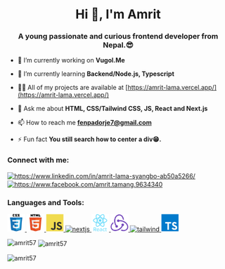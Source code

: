 <h1 align="center">Hi 👋, I'm Amrit</h1>
<h3 align="center">A young passionate and curious frontend developer from Nepal.😎</h3>

- 🔭 I’m currently working on **Vugol.Me**

- 🌱 I’m currently learning **Backend/Node.js, Typescript**

- 👨‍💻 All of my projects are available at [https://amrit-lama.vercel.app/](https://amrit-lama.vercel.app/)

- 💬 Ask me about **HTML, CSS/Tailwind CSS, JS, React and Next.js**

- 📫 How to reach me **fenpadorje7@gmail.com**

- ⚡ Fun fact **You still search how to center a div😁.**

<h3 align="left">Connect with me:</h3>
<p align="left">
<a href="https://linkedin.com/in/https://www.linkedin.com/in/amrit-lama-syangbo-ab50a5266/" target="blank"><img align="center" src="https://raw.githubusercontent.com/rahuldkjain/github-profile-readme-generator/master/src/images/icons/Social/linked-in-alt.svg" alt="https://www.linkedin.com/in/amrit-lama-syangbo-ab50a5266/" height="30" width="40" /></a>
<a href="https://fb.com/https://www.facebook.com/amrit.tamang.9634340" target="blank"><img align="center" src="https://raw.githubusercontent.com/rahuldkjain/github-profile-readme-generator/master/src/images/icons/Social/facebook.svg" alt="https://www.facebook.com/amrit.tamang.9634340" height="30" width="40" /></a>
</p>

<h3 align="left">Languages and Tools:</h3>
<p align="left"> <a href="https://www.w3schools.com/css/" target="_blank" rel="noreferrer"> <img src="https://raw.githubusercontent.com/devicons/devicon/master/icons/css3/css3-original-wordmark.svg" alt="css3" width="40" height="40"/> </a> <a href="https://www.w3.org/html/" target="_blank" rel="noreferrer"> <img src="https://raw.githubusercontent.com/devicons/devicon/master/icons/html5/html5-original-wordmark.svg" alt="html5" width="40" height="40"/> </a> <a href="https://developer.mozilla.org/en-US/docs/Web/JavaScript" target="_blank" rel="noreferrer"> <img src="https://raw.githubusercontent.com/devicons/devicon/master/icons/javascript/javascript-original.svg" alt="javascript" width="40" height="40"/> </a> <a href="https://nextjs.org/" target="_blank" rel="noreferrer"> <img src="https://cdn.worldvectorlogo.com/logos/nextjs-2.svg" alt="nextjs" width="40" height="40"/> </a> <a href="https://reactjs.org/" target="_blank" rel="noreferrer"> <img src="https://raw.githubusercontent.com/devicons/devicon/master/icons/react/react-original-wordmark.svg" alt="react" width="40" height="40"/> </a> <a href="https://redux.js.org" target="_blank" rel="noreferrer"> <img src="https://raw.githubusercontent.com/devicons/devicon/master/icons/redux/redux-original.svg" alt="redux" width="40" height="40"/> </a> <a href="https://tailwindcss.com/" target="_blank" rel="noreferrer"> <img src="https://www.vectorlogo.zone/logos/tailwindcss/tailwindcss-icon.svg" alt="tailwind" width="40" height="40"/> </a> <a href="https://www.typescriptlang.org/" target="_blank" rel="noreferrer"> <img src="https://raw.githubusercontent.com/devicons/devicon/master/icons/typescript/typescript-original.svg" alt="typescript" width="40" height="40"/> </a> </p>

<p><img align="left" src="https://github-readme-stats.vercel.app/api/top-langs?username=amrit57&show_icons=true&locale=en&layout=compact" alt="amrit57" /></p>

<p>&nbsp;<img align="center" src="https://github-readme-stats.vercel.app/api?username=amrit57&show_icons=true&locale=en" alt="amrit57" /></p>

<p><img align="center" src="https://github-readme-streak-stats.herokuapp.com/?user=amrit57&" alt="amrit57" /></p>
